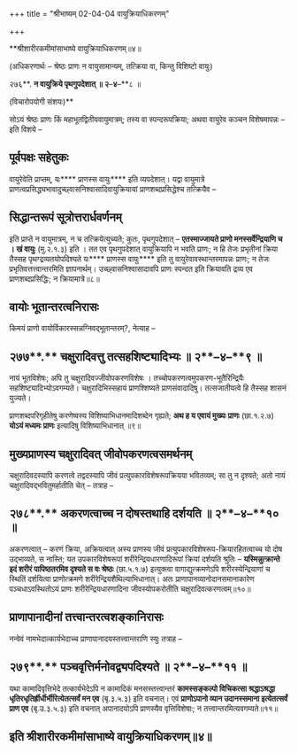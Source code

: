 +++
title = "श्रीभाष्यम् 02-04-04 वायुक्रियाधिकरणम्"

+++


**श्रीशारीरकमीमांसाभाष्ये वायुक्रियाधिकरणम्॥४॥

(अधिकरणार्थः – श्रेष्ठः प्राणः न वायुसामान्यम्, तत्क्रिया वा, किन्तु विशिष्टो वायुः)

२७६**. **न वायुक्रिये पृथगुपदेशात् ॥ २**–**४**–**८ ॥

(विचारोपयोगी संशयः)**

सोऽयं श्रेष्ठः प्राणः किं महाभूतद्वितीयवायुमात्रम्; तस्य वा स्पन्दरूपक्रिया; अथवा वायुरेव कञ्चन विशेषमापन्नः – इति विशये –

## पूर्वपक्षः सहेतुकः

वायुरेवेति प्राप्तम्, यः**** प्राणस्स वायुः**** इति व्यपदेशात्। यद्वा वायुमात्रे प्राणत्वप्रसिद्ध्यभावादुच्छ्वासनिश्वासादिवायुक्रियायां प्राणशब्दप्रसिद्धेश्च तत्क्रियैव –

## सिद्धान्तरूपं सूत्रोत्तरार्धवर्णनम्

इति प्राप्ते न वायुमात्रम्, न च तत्क्रियेत्युच्यते; कुतः, पृथगुपदेशात् – **एतस्माज्जायते प्राणो मनस्सर्वेन्द्रियाणि च । खं वायुः** (मु.२.१.३) इति । तत एव पृथगुपदेशात् वायुक्रियापि न भवति प्राणः; न हि तेजः प्रभृतीनां क्रिया तैस्सह पृथग्द्रव्यतयोपदिश्यते यः**** प्राणस्स वायुः**** इति तु वायुरेवावस्थान्तरमापन्नः प्राणः; न तेजः प्रभृतिवत्तत्त्वान्तरमिति ज्ञापनार्थम्। उच्छ्वासनिश्वासादावपि प्राणः स्पन्दत इति क्रियावति द्रव्य एव प्राणशब्दप्रसिद्धिः; न क्रियामात्रे॥८॥

## वायोः भूतान्तरत्वनिरासः

किमयं प्राणो वायोर्विकारस्सन्नग्निवद्भूतान्तरम्?, नेत्याह –

## २७७**.** चक्षुरादिवत्तु तत्सहशिष्ट्यादिभ्यः ॥ २**–**४**–**९ ॥

नायं भूतविशेषः; अपि तु चक्षुरादिवज्जीवोपकरणविशेषः । तच्चोपकरणत्वमुपकरण-भूतैरिन्द्रियैः सहशिष्ट्यादिभ्योऽवगम्यते। चक्षुरादिभिस्सहायं प्राणश्शिष्यते प्राणसंवादादिषु। तत्सजातीयत्वे हि तैस्सह शासनं युज्यते।

प्राणशब्दपरिगृहीतेषु करणेष्वस्य विशिष्याभिधानमादिशब्देन गृह्यते; **अथ ह य एवायं मुख्यः प्राणः** (छा.१.२.७) **योऽयं मध्यमः प्राणः** इत्यादिषु विशिष्याभिधानात् ॥९॥

## मुख्यप्राणस्य चक्षुरादिवत् जीवोपकरणत्वसमर्थनम्

चक्षुरादिवदस्यापि करणत्वे तद्वदस्यापि जीवं प्रत्युपकारविशेषरूपक्रियया भवितव्यम्; सा तु न दृश्यते; अतो नायं चक्षुरादिवद्भवितुमर्हातीति चेत् – तत्राह –

## २७८**.** अकरणत्वाच्च न दोषस्तथाहि दर्शयति ॥ २**–**४**–**१० ॥

अकरणत्वात् – करणं क्रिया, अक्रियत्वात् अस्य प्राणस्य जीवं प्रत्युपकारविशेषरूप-क्रियारहितत्वाच्च यो दोष उद्भाव्यते, स नास्ति; यत उपकारविशेषरूपां शरीरेन्द्रियधारणादिरूपां क्रियां दर्शयति श्रुतिः – **यस्मिन्नुत्क्रान्ते इदं शरीरं पापिष्ठतरमिव दृश्यते स वः श्रेष्ठः** (छा.५.१.७) इत्युक्त्वा वागाद्युत्क्रमणेऽपि शरीरस्येन्द्रियाणां च स्थितिं दर्शयित्वा प्राणोत्क्रमणे शरीरेन्द्रियशैथिल्याभिधानात्। अतः प्राणापानव्यानोदानसमानाकारेण पञ्चधाऽवस्थितोऽयं प्राणः शरीरेन्द्रियधारणादिना जीवस्योपकरोतीति चक्षुरादिवत्करणत्वम्॥१०॥

## प्राणापानादीनां तत्त्वान्तरत्वशङ्कानिरासः

नन्वेवं नामभेदात्कार्यभेदाच्च प्राणापानादयस्तत्त्वान्तराणि स्युः तत्राह –

## २७९**.** पञ्चवृत्तिर्मनोवद्व्यपदिश्यते ॥ २**–**४**–**११ ॥

यथा कामादिवृत्तिभेदे तत्कार्यभेदेऽपि न कामादिकं मनसस्तत्त्वान्तरं **कामस्सङ्कल्पो विचिकत्सा श्रद्धाऽश्रद्धा धृतिरधृतिर्ह्रीर्धीर्भीरित्येतत्सर्वं मन एव** (बृ.३.५.३) इति वचनात्। एवं **प्राणोऽपानो व्यान उदानस्समाना इत्येतत्सर्वं प्राण एव** (बृ.उ.३.५.३) इति वचनात् अपानादयोऽपि प्राणस्यैव वृत्तिविशेषाः; न तत्त्वान्तरमित्यवगम्यते॥११॥

## इति श्रीशारीरकमीमांसाभाष्ये वायुक्रियाधिकरणम्॥४॥


